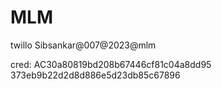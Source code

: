 # MLM


twillo
Sibsankar@007@2023@mlm


cred:
AC30a80819bd208b67446cf81c04a8dd95
373eb9b22d2d8d886e5d23db85c67896